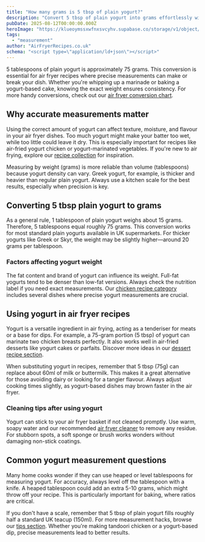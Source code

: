 ```yaml
---
title: "How many grams is 5 tbsp of plain yogurt?"
description: "Convert 5 tbsp of plain yogurt into grams effortlessly with our simple guide. Perfect for air fryer recipes and precise cooking measurements."
pubDate: 2025-08-12T00:00:00.000Z
heroImage: "https://klueoymssxwfnxsvcyhv.supabase.co/storage/v1/object/public/md/how-many-grams-is-5-tbsp-plain-yogurt-f8660460.webp"
tags:
  - "measurement"
author: "AirFryerRecipes.co.uk"
schema: "<script type=\"application/ld+json\"></script>"
---
```


<p>5 tablespoons of plain yogurt is approximately 75 grams. This conversion is essential for air fryer recipes where precise measurements can make or break your dish. Whether you're whipping up a marinade or baking a yogurt-based cake, knowing the exact weight ensures consistency. For more handy conversions, check out our <a href=https://www.airfryerrecipe.co.uk/air-fryer-conversion-chart>air fryer conversion chart</a>.</p>  

<h2>Why accurate measurements matter</h2>  
<p>Using the correct amount of yogurt can affect texture, moisture, and flavour in your air fryer dishes. Too much yogurt might make your batter too wet, while too little could leave it dry. This is especially important for recipes like air-fried yogurt chicken or yogurt-marinated vegetables. If you're new to air frying, explore our <a href=https://www.airfryerrecipe.co.uk/recipes>recipe collection</a> for inspiration.</p>  

<p>Measuring by weight (grams) is more reliable than volume (tablespoons) because yogurt density can vary. Greek yogurt, for example, is thicker and heavier than regular plain yogurt. Always use a kitchen scale for the best results, especially when precision is key.</p>  

<h2>Converting 5 tbsp plain yogurt to grams</h2>  
<p>As a general rule, 1 tablespoon of plain yogurt weighs about 15 grams. Therefore, 5 tablespoons equal roughly 75 grams. This conversion works for most standard plain yogurts available in UK supermarkets. For thicker yogurts like Greek or Skyr, the weight may be slightly higher—around 20 grams per tablespoon.</p>  

<h3>Factors affecting yogurt weight</h3>  
<p>The fat content and brand of yogurt can influence its weight. Full-fat yogurts tend to be denser than low-fat versions. Always check the nutrition label if you need exact measurements. Our <a href=https://www.airfryerrecipe.co.uk/recipe-category/chicken>chicken recipe category</a> includes several dishes where precise yogurt measurements are crucial.</p>  

<h2>Using yogurt in air fryer recipes</h2>  
<p>Yogurt is a versatile ingredient in air frying, acting as a tenderiser for meats or a base for dips. For example, a 75-gram portion (5 tbsp) of yogurt can marinate two chicken breasts perfectly. It also works well in air-fried desserts like yogurt cakes or parfaits. Discover more ideas in our <a href=https://www.airfryerrecipe.co.uk/recipe-category/dessert>dessert recipe section</a>.</p>  

<p>When substituting yogurt in recipes, remember that 5 tbsp (75g) can replace about 60ml of milk or buttermilk. This makes it a great alternative for those avoiding dairy or looking for a tangier flavour. Always adjust cooking times slightly, as yogurt-based dishes may brown faster in the air fryer.</p>  

<h3>Cleaning tips after using yogurt</h3>  
<p>Yogurt can stick to your air fryer basket if not cleaned promptly. Use warm, soapy water and our recommended <a href=https://www.airfryerrecipe.co.uk/air-fryer-cleaner>air fryer cleaner</a> to remove any residue. For stubborn spots, a soft sponge or brush works wonders without damaging non-stick coatings.</p>  

<h2>Common yogurt measurement questions</h2>  
<p>Many home cooks wonder if they can use heaped or level tablespoons for measuring yogurt. For accuracy, always level off the tablespoon with a knife. A heaped tablespoon could add an extra 5-10 grams, which might throw off your recipe. This is particularly important for baking, where ratios are critical.</p>  

<p>If you don't have a scale, remember that 5 tbsp of plain yogurt fills roughly half a standard UK teacup (150ml). For more measurement hacks, browse our <a href=https://www.airfryerrecipe.co.uk/tips>tips section</a>. Whether you're making tandoori chicken or a yogurt-based dip, precise measurements lead to better results.</p>